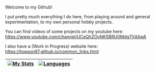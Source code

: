 
<!--
  <img src="https://github-readme-stats.vercel.app/api?username=Hopson97&show_icons=true&include_all_commits=true">
  <img src="https://github-readme-stats.vercel.app/api/top-langs/?username=Hopson97&layout=compact">
-->

Welcome to my Github!

I put pretty much everything I do here, from playing around and general experimentation, to my own personal hobby projects.

You can find videos of some projects on my youtube here: https://www.youtube.com/channel/UCeQhZOvNKSBRU0Mdg7V44wA

I also have a (Work in Progress) website here: https://hopson97.github.io/common_links.html

| [![My Stats](https://github-readme-stats.vercel.app/api?username=hopson97&show_icons=true&theme=tokyonight&count_private=true)](https://github.com/anuraghazra/github-readme-stats) | [![Languages](https://github-readme-stats.vercel.app/api/top-langs/?username=hopson97&show_icons=true&theme=tokyonight&count_private=true&layout=compact)](https://github.com/anuraghazra/github-readme-stats) |
|-------------------------------------------------------------------------------------------------------------------------------------------------------------------------------------|----------------------------------------------------------------------------------------------------------------------------------------------------------------------------------------------------------------|
